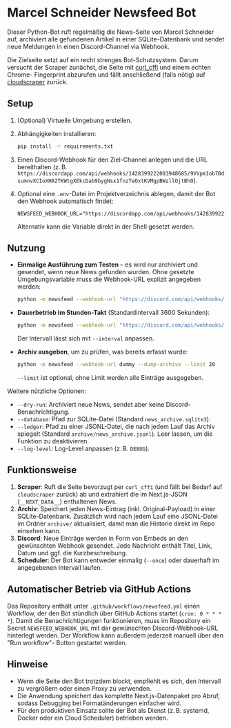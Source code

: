 # Marcel Schneider Newsfeed Bot

Dieser Python-Bot ruft regelmäßig die News-Seite von Marcel Schneider auf,
archiviert alle gefundenen Artikel in einer SQLite-Datenbank und sendet neue
Meldungen in einen Discord-Channel via Webhook.

Die Zielseite setzt auf ein recht strenges Bot-Schutzsystem. Darum versucht der
Scraper zunächst, die Seite mit
[curl_cffi](https://github.com/yifeikong/curl_cffi) und einem echten Chrome-
Fingerprint abzurufen und fällt anschließend (falls nötig) auf
[cloudscraper](https://github.com/VeNoMouS/cloudscraper) zurück.

## Setup

1. (Optional) Virtuelle Umgebung erstellen.
2. Abhängigkeiten installieren:

   ```bash
   pip install -r requirements.txt
   ```

3. Einen Discord-Webhook für den Ziel-Channel anlegen und die URL bereithalten
   (z. B. `https://discordapp.com/api/webhooks/1428399222083948685/9VVpm1ob7BdsumnvXCIoXHA2TKWtgXEkcDab9bygNsx1fnzTeOxtKVMgpBWzllOjtBhO`).

4. Optional eine `.env`-Datei im Projektverzeichnis ablegen, damit der Bot den
   Webhook automatisch findet:

   ```env
   NEWSFEED_WEBHOOK_URL="https://discordapp.com/api/webhooks/1428399222083948685/9VVpm1ob7BdsumnvXCIoXHA2TKWtgXEkcDab9bygNsx1fnzTeOxtKVMgpBWzllOjtBhO"
   ```

   Alternativ kann die Variable direkt in der Shell gesetzt werden.

## Nutzung

* **Einmalige Ausführung zum Testen** – es wird nur archiviert und gesendet,
  wenn neue News gefunden wurden. Ohne gesetzte Umgebungsvariable muss die
  Webhook-URL explizit angegeben werden:

  ```bash
  python -m newsfeed --webhook-url "https://discord.com/api/webhooks/..." --once
  ```

* **Dauerbetrieb im Stunden-Takt** (Standardintervall 3600 Sekunden):

  ```bash
  python -m newsfeed --webhook-url "https://discord.com/api/webhooks/..."
  ```

  Der Intervall lässt sich mit `--interval` anpassen.

* **Archiv ausgeben**, um zu prüfen, was bereits erfasst wurde:

  ```bash
  python -m newsfeed --webhook-url dummy --dump-archive --limit 20
  ```

  `--limit` ist optional, ohne Limit werden alle Einträge ausgegeben.

Weitere nützliche Optionen:

* `--dry-run`: Archiviert neue News, sendet aber keine Discord-Benachrichtigung.
* `--database`: Pfad zur SQLite-Datei (Standard `news_archive.sqlite3`).
* `--ledger`: Pfad zu einer JSONL-Datei, die nach jedem Lauf das Archiv spiegelt
  (Standard `archive/news_archive.jsonl`). Leer lassen, um die Funktion zu
  deaktivieren.
* `--log-level`: Log-Level anpassen (z. B. `DEBUG`).

## Funktionsweise

1. **Scraper**: Ruft die Seite bevorzugt per `curl_cffi` (und fällt bei Bedarf
   auf `cloudscraper` zurück) ab und extrahiert die im Next.js-JSON
   (`__NEXT_DATA__`) enthaltenen News.
2. **Archiv**: Speichert jeden News-Eintrag (inkl. Original-Payload) in einer
   SQLite-Datenbank. Zusätzlich wird nach jedem Lauf eine JSONL-Datei im Ordner
   `archive/` aktualisiert, damit man die Historie direkt im Repo einsehen
   kann.
3. **Discord**: Neue Einträge werden in Form von Embeds an den gewünschten
   Webhook gesendet. Jede Nachricht enthält Titel, Link, Datum und ggf. die
   Kurzbeschreibung.
4. **Scheduler**: Der Bot kann entweder einmalig (`--once`) oder dauerhaft im
   angegebenen Intervall laufen.

## Automatischer Betrieb via GitHub Actions

Das Repository enthält unter `.github/workflows/newsfeed.yml` einen Workflow,
der den Bot stündlich über GitHub Actions startet (`cron: 0 * * * *`). Damit
die Benachrichtigungen funktionieren, muss im Repository ein Secret
`NEWSFEED_WEBHOOK_URL` mit der gewünschten Discord-Webhook-URL hinterlegt
werden. Der Workflow kann außerdem jederzeit manuell über den "Run workflow"-
Button gestartet werden.

## Hinweise

* Wenn die Seite den Bot trotzdem blockt, empfiehlt es sich, den Intervall zu
  vergrößern oder einen Proxy zu verwenden.
* Die Anwendung speichert das komplette Next.js-Datenpaket pro Abruf, sodass
  Debugging bei Formatänderungen einfacher wird.
* Für den produktiven Einsatz sollte der Bot als Dienst (z. B. systemd, Docker
  oder ein Cloud Scheduler) betrieben werden.
